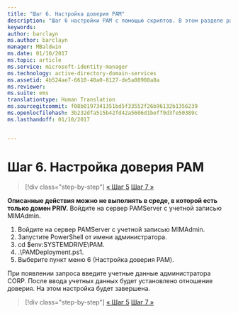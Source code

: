 ```yaml
---
title: "Шаг 6. Настройка доверия PAM"
description: "Шаг 6 настройки PAM с помощью скриптов. В этом разделе рассматривается настройка необходимых отношений доверия между доменами CORP и PRIV."
keywords: 
author: barclayn
ms.author: barclayn
manager: MBaldwin
ms.date: 01/10/2017
ms.topic: article
ms.service: microsoft-identity-manager
ms.technology: active-directory-domain-services
ms.assetid: 4b524ae7-6610-40a0-8127-de5a08988a8a
ms.reviewer: 
ms.suite: ems
translationtype: Human Translation
ms.sourcegitcommit: f08b0197341351bd5f33552f26b96132b1356239
ms.openlocfilehash: 3b232dfa515b42fd42a5606d1beff9d3fe50389c
ms.lasthandoff: 01/10/2017


---
```


# <a name="step-6-set-up-the-pam-trust"></a>Шаг 6. Настройка доверия PAM

>[!div class="step-by-step"]
[« Шаг 5](sp1-step5-configuring-pam.md)
[Шаг 7 »](sp1-step7-setup-sidhistory-sidfiltering.md)

**Описанные действия можно не выполнять в среде, в которой есть только домен PRIV.** Войдите на сервер PAMServer с учетной записью MIMAdmin.

1. Войдите на сервер PAMServer с учетной записью MIMAdmin.
2. Запустите PowerShell от имени администратора.
3. cd $env:SYSTEMDRIVE\PAM.
4. .\PAMDeployment.ps1.
5. Выберите пункт меню 6 (Настройка доверия PAM).

  При появлении запроса введите учетные данные администратора CORP. После ввода учетных данных будет установлено отношение доверия. На этом настройка будет завершена.

>[!div class="step-by-step"]
[« Шаг 5](sp1-step5-configuring-pam.md)
[Шаг 7 »](sp1-step7-setup-sidhistory-sidfiltering.md)

